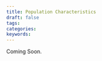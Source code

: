 ```yaml
---
title: Population Characteristics
draft: false
tags: 
categories: 
keywords: 
---
```

<p>Coming Soon.</p>

